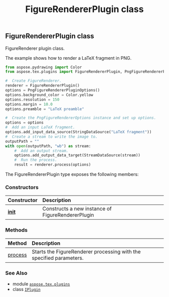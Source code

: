 ﻿---
title: FigureRendererPlugin class
second_title: Aspose.TeX for Python via .NET API References
description: 
type: docs
weight: 10
url: /python-net/aspose.tex.plugins/figurerendererplugin/
is_root: false
---

## FigureRendererPlugin class

FigureRenderer plugin class.

The example shows how to render a LaTeX fragment in PNG.

```python
from aspose.pydrawing import Color
from aspose.tex.plugins import FigureRendererPlugin, PngFigureRendererPluginOptions, StreamDataSource, StringDataSource

#  Create FigureRenderer.
renderer = FigureRendererPlugin()
options = PngFigureRendererPluginOptions()
options.background_color = Color.yellow
options.resolution = 150
options.margin = 10.0
options.preamble = "LaTeX preamble"

#  Create the PngFigureRendererOptions instance and set up options.
options = options
#  Add an input LaTeX fragment.
options.add_input_data_source(StringDataSource("LaTeX fragment"))
#  Create a stream to write the image to.
outputPath = ""
with open(outputPath, "wb") as stream:
    #  Add an output stream.
    options.add_output_data_target(StreamDataSource(stream))
    #  Run the process.
    result = renderer.process(options)

```



The FigureRendererPlugin type exposes the following members:

### Constructors
| Constructor | Description |
| :- | :- |
| [__init__](/tex/python-net/aspose.tex.plugins/figurerendererplugin/__init__/#) | Constructs a new instance of FigureRendererPlugin |


### Methods
| Method | Description |
| :- | :- |
| [process](/tex/python-net/aspose.tex.plugins/figurerendererplugin/process/#aspose.tex.plugins.IPluginOptions) | Starts the FigureRenderer processing with the specified parameters. |



### See Also
* module [`aspose.tex.plugins`](..)
* class [`IPlugin`](/tex/python-net/aspose.tex.plugins/iplugin)
